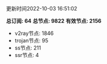 更新时间2022-10-03 16:51:02

**总订阅: 64**
**总节点: 9822**
**有效节点: 2156**
- v2ray节点: 1846
- trojan节点: 95
- ss节点: 211
- ssr节点: 4
